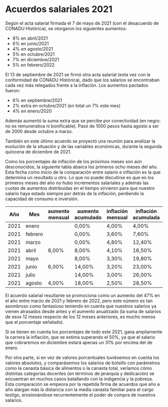 # Acuerdos salariales 2021


Según el acta salarial firmada el 7 de mayo de 2021 (con el desacuerdo de CONADU
Histórica), se otorgaron los siguientes aumentos:

- 8% en abril/2021
- 6% en junio/2021
- 4% en agosto/2021
- 5% en octubre/2021
- 7% en diciembre/2021
- 5% en febrero/2022

El 13 de septiembre de 2021 se firmó otra acta salarial (esta vez con la
conformidad de CONADU Histórica), dado que los salarios se encontraban cada vez
más relegados frente a la inflación. Los aumentos pactados fueron:

- 6% en septiembre/2021
- 2% extra en octubre/2021 (en total un 7% este mes)
- 4% en enero/2020

Además aumentó la suma extra que se percibe por conectividad (en negro: no es
remunerativa ni bonificable). Pasó de 1000 pesos hasta agosto a ser de 2000
desde octubre a marzo.

También en este último acuerdo se proyectó una reunión para analizar la
evolución de la situación y de las variables económicas, durante la segunda
quincena de diciembre de 2021.

Como los porcentajes de inflación de los próximos meses son aún desconocidos, la
siguiente tabla abarca los primeros ocho meses del año. Esta fecha como inicio
de la comparación entre salario e inflación es la que determina un resultado u
otro. Lo que no puede discutirse es que en los primeros meses del año no hubo
incrementos salariales y además las cuotas de aumentos distribuidas en el tiempo
sirvieron para que nuestro salario haya estado siempre por detrás de la
inflación, perdiendo la capacidad de consumo e inversión.

| Año  | Mes     | aumento mensual | aumento acumulado | inflación mensual | inflación acumulada | pérdida acumulada |
|------|---------|-----------------|-------------------|-------------------|---------------------|-------------------|
| 2021 | enero   |                 | 0,00%             | 4,00%             | 4,00%               | 4,00%             |
| 2021 | febrero |                 | 0,00%             | 3,60%             | 7,60%               | 7,60%             |
| 2021 | marzo   |                 | 0,00%             | 4,80%             | 12,40%              | 12,40%            |
| 2021 | abril   | 8,00%           | 8,00%             | 4,10%             | 16,50%              | 8,50%             |
| 2021 | mayo    |                 | 8,00%             | 3,30%             | 19,80%              | 11,80%            |
| 2021 | junio   | 6,00%           | 14,00%            | 3,20%             | 23,00%              | 9,00%             |
| 2021 | julio   |                 | 14,00%            | 3,00%             | 26,00%              | 12,00%            |
| 2021 | agosto  | 4,00%           | 18,00%            | 2,50%             | 28,50%              | 10,50%            |

El acuerdo salarial resultante se promociona como un aumento del 47% en el año
entre marzo de 2021 y febrero de 2022, pero este número es tan asombroso como
fantasioso teniendo en cuenta que nuestros salarios ya vienen atrasados desde
antes y el aumento anualizado (la suma de salarios de esos 12 meses respecto de
los 12 meses anteriores, es mucho menos que el porcentaje señalado).

Si se tienen en cuenta los porcentajes de todo este 2021, gana ampliamente la
carrera la inflación, que se estima superando el 50%, ya que el salario que
cobraremos en diciembre estará apenas un 31% por encima del de enero.

Por otra parte, si en vez de valores porcentuales tuviésemos en cuenta los
valores absolutos, y comparásemos los salarios de bolsillo con parámetros como
la canasta básica de alimentos o la canasta total, veríamos cómo distintas
categorías docentes (en términos de jerarquía y dedicación) se encuentran en
muchos casos batallando con la indigencia y la pobreza. Esta comparación se
empeora por la repetida firma de acuerdos que año a año alargan más la distancia
con la media canasta familiar para el cargo testigo, erosionándose
recurrentemente el poder de compra de nuestros salarios.

